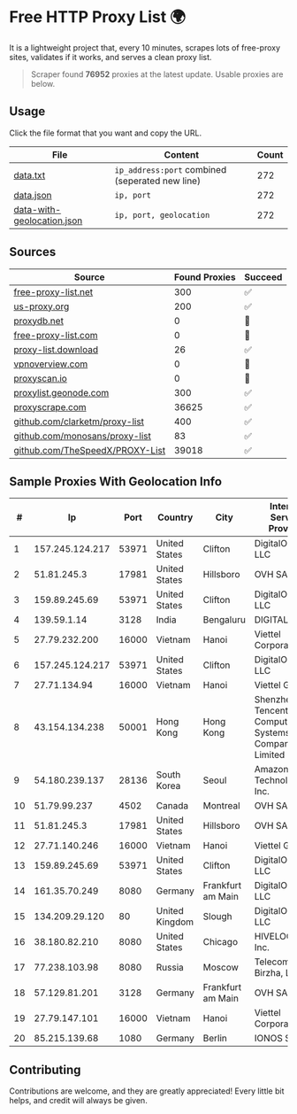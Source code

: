 
# Free HTTP Proxy List 🌍

It is a lightweight project that, every 10 minutes, scrapes lots of free-proxy sites, validates if it works, and serves a clean proxy list.


> Scraper found **76952** proxies at the latest update. Usable proxies are below.

## Usage

Click the file format that you want and copy the URL.


|File|Content|Count|
|----|-------|-----|
|[data.txt](https://raw.githubusercontent.com/themiralay/Proxy-List-World/master/data.txt)|`ip_address:port` combined (seperated new line)|272|
|[data.json](https://raw.githubusercontent.com/themiralay/Proxy-List-World/master/data.json)|`ip, port`|272|
|[data-with-geolocation.json](https://raw.githubusercontent.com/themiralay/Proxy-List-World/master/data-with-geolocation.json)|`ip, port, geolocation`|272|

## Sources

|Source|Found Proxies|Succeed|
|------|-------------|-------|
|[free-proxy-list.net](https://free-proxy-list.net)|300|✅|
|[us-proxy.org](https://www.us-proxy.org)|200|✅|
|[proxydb.net](http://proxydb.net)|0|🚫|
|[free-proxy-list.com](https://free-proxy-list.com/?page=&port=&type%5B%5D=http&type%5B%5D=https&up_time=0&search=Search)|0|🚫|
|[proxy-list.download](https://www.proxy-list.download/HTTP)|26|✅|
|[vpnoverview.com](https://vpnoverview.com/privacy/anonymous-browsing/free-proxy-servers)|0|🚫|
|[proxyscan.io](https://www.proxyscan.io)|0|🚫|
|[proxylist.geonode.com](https://proxylist.geonode.com/api/proxy-list?limit=300&page=1&sort_by=lastChecked&sort_type=desc&protocols=http,https)|300|✅|
|[proxyscrape.com](https://api.proxyscrape.com/v2/?request=displayproxies&protocol=http&timeout=10000&country=all&ssl=all&anonymity=all)|36625|✅|
|[github.com/clarketm/proxy-list](https://raw.githubusercontent.com/clarketm/proxy-list/master/proxy-list-raw.txt)|400|✅|
|[github.com/monosans/proxy-list](https://raw.githubusercontent.com/monosans/proxy-list/main/proxies/http.txt)|83|✅|
|[github.com/TheSpeedX/PROXY-List](https://raw.githubusercontent.com/TheSpeedX/PROXY-List/master/http.txt)|39018|✅|


## Sample Proxies With Geolocation Info

|#|Ip|Port|Country|City|Internet Service Provider|
|-|--|----|-------|----|-------------------------|
|1|157.245.124.217|53971|United States|Clifton|DigitalOcean, LLC|
|2|51.81.245.3|17981|United States|Hillsboro|OVH SAS|
|3|159.89.245.69|53971|United States|Clifton|DigitalOcean, LLC|
|4|139.59.1.14|3128|India|Bengaluru|DIGITALOCEAN|
|5|27.79.232.200|16000|Vietnam|Hanoi|Viettel Corporation|
|6|157.245.124.217|53971|United States|Clifton|DigitalOcean, LLC|
|7|27.71.134.94|16000|Vietnam|Hanoi|Viettel Group|
|8|43.154.134.238|50001|Hong Kong|Hong Kong|Shenzhen Tencent Computer Systems Company Limited|
|9|54.180.239.137|28136|South Korea|Seoul|Amazon Technologies Inc.|
|10|51.79.99.237|4502|Canada|Montreal|OVH SAS|
|11|51.81.245.3|17981|United States|Hillsboro|OVH SAS|
|12|27.71.140.246|16000|Vietnam|Hanoi|Viettel Group|
|13|159.89.245.69|53971|United States|Clifton|DigitalOcean, LLC|
|14|161.35.70.249|8080|Germany|Frankfurt am Main|DigitalOcean, LLC|
|15|134.209.29.120|80|United Kingdom|Slough|DigitalOcean, LLC|
|16|38.180.82.210|8080|United States|Chicago|HIVELOCITY, Inc.|
|17|77.238.103.98|8080|Russia|Moscow|Telecom-Birzha, LLC|
|18|57.129.81.201|3128|Germany|Frankfurt am Main|OVH SAS|
|19|27.79.147.101|16000|Vietnam|Hanoi|Viettel Corporation|
|20|85.215.139.68|1080|Germany|Berlin|IONOS SE|



## Contributing

Contributions are welcome, and they are greatly appreciated! Every
little bit helps, and credit will always be given.

